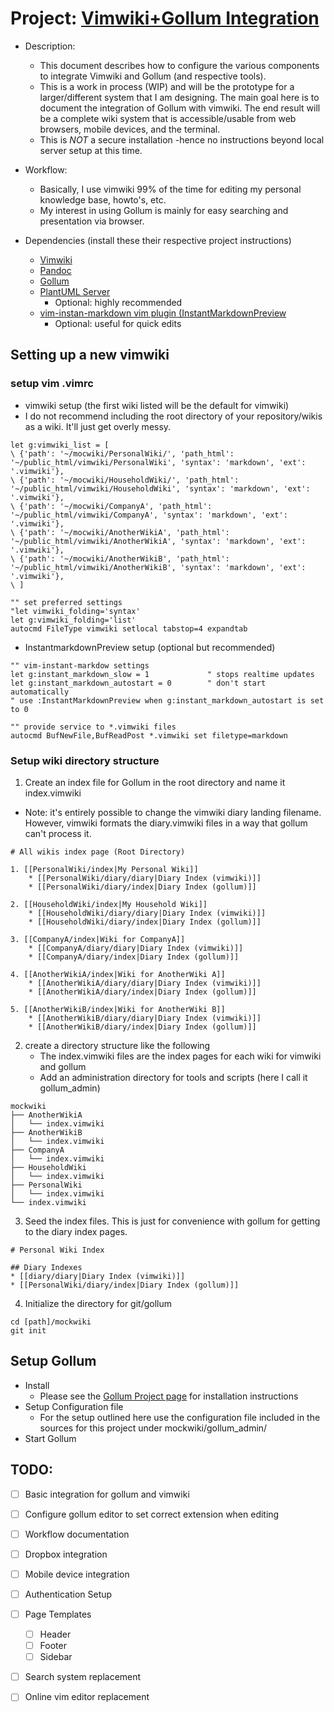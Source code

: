 # Project: [Vimwiki+Gollum Integration](https://github.com/karlredman/Vimwiki-Gollum-Integration)
* Description:
	* This document describes how to configure the various components to integrate Vimwiki and Gollum (and respective tools).
	* This is a work in process (WIP) and will be the prototype for a larger/different system that I am designing. The main goal here is to document the integration of Gollum with vimwiki. The end result will be a complete wiki system that is accessible/usable from web browsers, mobile devices, and the terminal.
	* This is *NOT* a secure installation -hence no instructions beyond local server setup at this time.
* Workflow:
	* Basically, I use vimwiki 99% of the time for editing my personal knowledge base, howto's, etc. 
	* My interest in using Gollum is mainly for easy searching and presentation via browser.


* Dependencies (install these their respective project instructions)
    * [Vimwiki](https://github.com/vimwiki/vimwiki)
    * [Pandoc](http://pandoc.org/installing.html)
    * [Gollum](https://github.com/gollum/gollum)
	* [PlantUML Server](https://github.com/gollum/gollum/wiki/Custom-PlantUML-Server)
		* Optional: highly recommended
    * [vim-instan-markdown vim plugin (InstantMarkdownPreview](https://github.com/suan/vim-instant-markdown)
		* Optional: useful for quick edits

## Setting up a new vimwiki

### setup vim .vimrc
* vimwiki setup (the first wiki listed will be the default for vimwiki)
* I do not recommend including the root directory of your repository/wikis as a wiki. It'll just get overly messy.
```
let g:vimwiki_list = [
\ {'path': '~/mocwiki/PersonalWiki/', 'path_html': '~/public_html/vimwiki/PersonalWiki', 'syntax': 'markdown', 'ext': '.vimwiki'},
\ {'path': '~/mocwiki/HouseholdWiki/', 'path_html': '~/public_html/vimwiki/HouseholdWiki', 'syntax': 'markdown', 'ext': '.vimwiki'},
\ {'path': '~/mocwiki/CompanyA', 'path_html': '~/public_html/vimwiki/CompanyA', 'syntax': 'markdown', 'ext': '.vimwiki'},
\ {'path': '~/mocwiki/AnotherWikiA', 'path_html': '~/public_html/vimwiki/AnotherWikiA', 'syntax': 'markdown', 'ext': '.vimwiki'},
\ {'path': '~/mocwiki/AnotherWikiB', 'path_html': '~/public_html/vimwiki/AnotherWikiB', 'syntax': 'markdown', 'ext': '.vimwiki'},
\ ]

"" set preferred settings
"let vimwiki_folding='syntax'
let g:vimwiki_folding='list'
autocmd FileType vimwiki setlocal tabstop=4 expandtab
```

* InstantmarkdownPreview setup (optional but recommended)
```
"" vim-instant-markdow settings
let g:instant_markdown_slow = 1             " stops realtime updates
let g:instant_markdown_autostart = 0        " don't start automatically
" use :InstantMarkdownPreview when g:instant_markdown_autostart is set to 0

"" provide service to *.vimwiki files
autocmd BufNewFile,BufReadPost *.vimwiki set filetype=markdown
```

### Setup wiki directory structure

1. Create an index file for Gollum in the root directory and name it index.vimwiki
* Note: it's entirely possible to change the vimwiki diary landing filename. However, vimwiki formats the diary.vimwiki files in a way that gollum can't process it.
```
# All wikis index page (Root Directory)

1. [[PersonalWiki/index|My Personal Wiki]]
    * [[PersonalWiki/diary/diary|Diary Index (vimwiki)]]
    * [[PersonalWiki/diary/index|Diary Index (gollum)]]

2. [[HouseholdWiki/index|My Household Wiki]]
    * [[HouseholdWiki/diary/diary|Diary Index (vimwiki)]]
    * [[HouseholdWiki/diary/index|Diary Index (gollum)]]

3. [[CompanyA/index|Wiki for CompanyA]]
    * [[CompanyA/diary/diary|Diary Index (vimwiki)]]
    * [[CompanyA/diary/index|Diary Index (gollum)]]

4. [[AnotherWikiA/index|Wiki for AnotherWiki A]]
    * [[AnotherWikiA/diary/diary|Diary Index (vimwiki)]]
    * [[AnotherWikiA/diary/index|Diary Index (gollum)]]

5. [[AnotherWikiB/index|Wiki for AnotherWiki B]]
    * [[AnotherWikiB/diary/diary|Diary Index (vimwiki)]]
    * [[AnotherWikiB/diary/index|Diary Index (gollum)]]
```

2. create a directory structure like the following
    * The index.vimwiki files are the index pages for each wiki for vimwiki and gollum
    * Add an administration directory for tools and scripts (here I call it gollum_admin)
```
mockwiki
├── AnotherWikiA
│   └── index.vimwiki
├── AnotherWikiB
│   └── index.vimwiki
├── CompanyA
│   └── index.vimwiki
├── HouseholdWiki
│   └── index.vimwiki
├── PersonalWiki
│   └── index.vimwiki
└── index.vimwiki
```

3. Seed the index files. This is just for convenience with gollum for getting to the diary index pages.
```
# Personal Wiki Index

## Diary Indexes
* [[diary/diary|Diary Index (vimwiki)]]
* [[PersonalWiki/diary/index|Diary Index (gollum)]]

```

4. Initialize the directory for git/gollum
```
cd [path]/mockwiki
git init
```

## Setup Gollum
* Install
	* Please see the [Gollum Project page](https://github.com/gollum/gollum) for installation instructions
* Setup Configuration file
	* For the setup outlined here use the configuration file included in the sources for this project under mockwiki/gollum_admin/
* Start Gollum

## TODO:
* [ ] Basic integration for gollum and vimwiki
* [ ] Configure gollum editor to set correct extension when editing
* [ ] Workflow documentation
* [ ] Dropbox integration
* [ ] Mobile device integration
* [ ] Authentication Setup
* [ ] Page Templates
	* [ ] Header
	* [ ] Footer
	* [ ] Sidebar
* [ ] Search system replacement
* [ ] Online vim editor replacement

